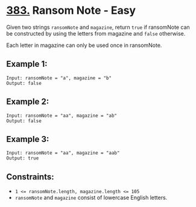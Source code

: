 # [383.](https://leetcode.com/problems/ransom-note/) Ransom Note - Easy

Given two strings `ransomNote` and `magazine`, return `true` if ransomNote can be constructed by using the letters from magazine and `false` otherwise.

Each letter in magazine can only be used once in ransomNote.

## Example 1:
```
Input: ransomNote = "a", magazine = "b"
Output: false
```

## Example 2:
```
Input: ransomNote = "aa", magazine = "ab"
Output: false
```

## Example 3:
```
Input: ransomNote = "aa", magazine = "aab"
Output: true
 ```

## Constraints:

- `1 <= ransomNote.length, magazine.length <= 105`
- `ransomNote` and `magazine` consist of lowercase English letters.

